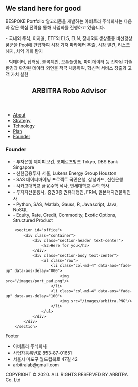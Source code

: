 
<!DOCTYPE html>
<html lang="ko">

<head>
<title>ARBITRA</title>
<meta charset="utf-8">
<meta name="viewport" 
content="width=device-width, initial-scale=1">
<style>
* {
  box-sizing: border-box;
}

body {
  font-family: Arial, Helvetica, sans-serif;
}

/* Style the header */
header {
  background-color: #666;
	text-align: center; 
	font-size: 25px; /*글자크기*/
	color: white;
	padding: 20px; /*테두리안쪽여백*/
}

/* Create two columns/boxes that floats next to each other */
nav {
 float: left;
 width: 30%; /*너비*/
 height: 300px; /* only for demonstration, should be removed */
 padding: 20px;
 background: #ccc;
}

	/* Style the list inside the menu */
	nav ul {
		list-style-type: none; /*목록없애기*/
		padding: 0;
	}


article {
  float: left;
  padding : 20px;
  width: 70%;
  background-color: #f1f1f1;
  height: 300px; /* only for demonstration, should be removed */
}

/* Clear floats after the columns */
section:after {
  content: "";
  display: table;
  clear: both; /*float속성해제 : left | right | both*/
}

footer {
  background-color: #777;
  padding: 10px;
  text-align: center;
  color: white;
}

/* Responsive layout - 
  makes the menu and the content (inside the section) 
	sit on top of each other 
	instead of next to each other */
	
/*미디어쿼리
	width가 600px보다 작으면 
	section영역부분에 대해
	flexbox의 주방향을 페이지 상단에서 하단으로 배치
	
	참고 미디어쿼리란?
	다양한 미디어타입(tv, screen, 태블릿, 모바일폰)에
	다양한 레이아웃을 적용하게 하는 반응형 레이아웃 구현방법 중의 하나
	
	참고 CSS Flexsible Box Layout이란 일명 flexbox
	플렉스 컨테이너의 하위요소들을 어떤 방향으로도 배치할 수 있으며
	하위요소들의 크기도 Flexsibly 조절하여
	빈 공간을 채우거나, 넘치지않도록 할 수 있도록하는 
	반응형웹페이지 구현방법 중의 하나
	*/	
@media (max-width: 600px) {
  section {
    -webkit-flex-direction: column;
    flex-direction: column;
  }
}
</style>
</head>
<body>

<h2>We stand here for good</h2>

<p>BESPOKE Portfolio 알고리즘을 개발하는 아비트라 주식회사는 다음과 같은 핵심 전략을 통해 사업화를 진행하고 있습니다.</p>

<p>- 국내외 주식, 이자율, ETF외 ELS, ELN, 장내외파생상품등 비선형상품군을 Pool에 편입하여 시장 기저 파라메터 추출, 시장 발견, 리스크 헤지, 차익 기회 탐지</p>

<p>- 빅데이터, 딥러닝, 블록체인, 오픈플랫폼, 마이데이터 등 진화된 기술 환경과 확장된 데이터 외연을 적극 채용하여, 혁신적 서비스 창출과 고객 가치 실현</p>

<header>
	<h2>ARBITRA Robo Advisor</h2>
</header>

<section id="main">
  <nav>
    <ul>
      <li><a href="/about/">About</a></li>
      <li><a href="/strategy/">Strategy</a></li>
      <li><a href="/technology/">Tchnology</a></li>
	  <li><a href="/plan/">Plan</a></li>
      <li><a href="/founder/">Founder</a></li>
    </ul>
  </nav>
  
  <article>
    <h1>Founder</h1>
    <div class="founder">
		<ul> 
			<li> - 투자은행 제이피모건, 코메르츠방크 Tokyo, DBS Bank Singapore </li>
			<li> - 신한금융투자 서울, Lukens Energy Group Houston </li>
            <li> - SAS 데이터마이닝 프로젝트 국민은행, 삼성카드, 신한은행 </li>
			<li> - 시카고대학교 금융수학 석사, 연세대학교 수학 학사 </li>			
            <li> - 투자자산운용사, 증권3종 권유대행인, FRM, 일본택지건물취인사 </li>
			<li> - Python, SAS, Matlab, Gauss, R, Javascript, Java, NoSQL </li>
            <li> - Equity, Rate, Credit, Commodity, Exotic Options, Structured Product </li>      
		</ul>
  </article>
</section>

        <section id="office">
            <div class="container">
                <div class="section-header text-center">
                    <h3>Here for you</h3>
                </div>
                <div class="section-body text-center">
                    <ul class="row">
                        <li class="col-md-4" data-aos="fade-up" data-aos-delay="000">
                            <img src="/images/port_pad.png"/>
                        </li>
                        <li class="col-md-4" data-aos="fade-up" data-aos-delay="100">
                            <img src="/images/arbitra.PNG"/>
                        </li>
                    </ul>
                </div>
            </div>
        </section>


<footer>
  <p>Footer</p>
                <div class="info">
                    <ul>
                        <li>아비트라 주식회사</li>
                        <li>사업자등록번호 853-87-01651</li>
                        <li>서울시 마포구 월드컵북로 47길 42</li>
                        <li>arbitralab@gmail.com</li>
                    </ul>
				</div>
	<p>COPYRIGHT © 2020. ALL RIGHTS RESERVED BY ARBITRA Co. Ltd</p>
</footer>

</body>
</html>
